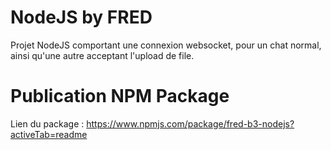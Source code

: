 # NodeJS by FRED

Projet NodeJS comportant une connexion websocket, pour un chat normal, ainsi qu'une autre acceptant l'upload de file. 

# Publication NPM Package

Lien du package : https://www.npmjs.com/package/fred-b3-nodejs?activeTab=readme